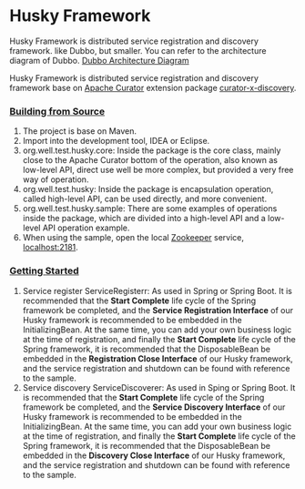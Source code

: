 # Husky Framework
Husky Framework is distributed service registration and discovery framework. like Dubbo, but smaller. You can refer to the architecture diagram of Dubbo. [Dubbo Architecture Diagram](https://img2018.cnblogs.com/blog/683560/201811/683560-20181103101749327-1518446079.png)

Husky Framework is distributed service registration and discovery framework base on [Apache Curator](http://curator.apache.org/) extension package [curator-x-discovery](http://curator.apache.org/curator-x-discovery/index.html).

### <u>Building from Source</u>
1. The project is base on Maven.
2. Import into the development tool, IDEA or Eclipse.
3. org.well.test.husky.core: Inside the package is the core class, mainly close to the Apache Curator bottom of the operation, also known as low-level API, direct use well be more complex, but provided a very free way of operation.
4. org.well.test.husky: Inside the package is encapsulation operation, called high-level API, can be used directly, and more convenient.
5. org.well.test.husky.sample: There are some examples of operations inside the package, which are divided into a high-level API and a low-level API operation example.
6. When using the sample, open the local [Zookeeper](https://zookeeper.apache.org/) service, [localhost:2181](http://localhost:2181).

### <u>Getting Started</u>
1. Service register ServiceRegisterr: As used in Spring or Spring Boot. It is recommended that the **Start Complete** life cycle of the Spring framework be completed, and the **Service Registration Interface** of our Husky framework is recommended to be embedded in the InitializingBean. At the same time, you can add your own business logic at the time of registration, and finally the **Start Complete** life cycle of the Spring framework, it is recommended that the DisposableBean be embedded in the **Registration Close Interface** of our Husky framework, and the service registration and shutdown can be found with reference to the sample.
2. Service discovery ServiceDiscoverer: As used in Sping or Spring Boot. It is recommended that the **Start Complete** life cycle of the Spring framework be completed, and the **Service Discovery Interface** of our Husky framework is recommended to be embedded in the InitializingBean. At the same time, you can add your own business logic at the time of registration, and finally the **Start Complete** life cycle of the Spring framework, it is recommended that the DisposableBean be embedded in the **Discovery Close Interface** of our Husky framework, and the service registration and shutdown can be found with reference to the sample.
